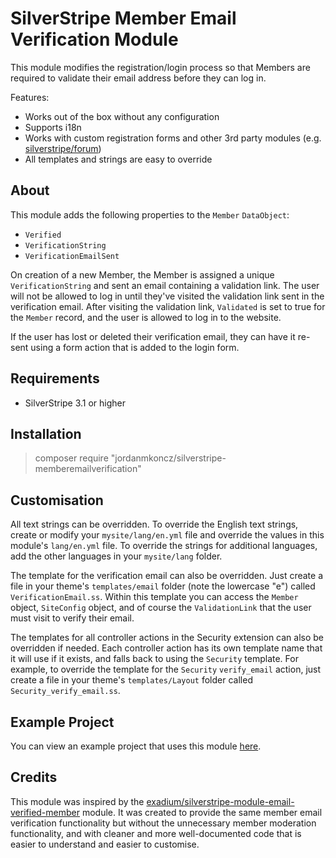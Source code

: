 # SilverStripe Member Email Verification Module

This module modifies the registration/login process so that Members are required to validate their email address before they can log in.

Features:
 - Works out of the box without any configuration
 - Supports i18n
 - Works with custom registration forms and other 3rd party modules (e.g. [silverstripe/forum](https://github.com/silverstripe/silverstripe-forum))
 - All templates and strings are easy to override

## About
This module adds the following properties to the `Member` `DataObject`:
 - `Verified`
 - `VerificationString`
 - `VerificationEmailSent`

On creation of a new Member, the Member is assigned a unique `VerificationString` and sent an email containing a validation link. The user will not be allowed to log in until they've visited the validation link sent in the verification email. After visiting the validation link, `Validated` is set to true for the `Member` record, and the user is allowed to log in to the website.

If the user has lost or deleted their verification email, they can have it re-sent using a form action that is added to the login form.

## Requirements

 - SilverStripe 3.1 or higher

## Installation

> composer require "jordanmkoncz/silverstripe-memberemailverification"

## Customisation

All text strings can be overridden. To override the English text strings, create or modify your `mysite/lang/en.yml` file and override the values in this module's `lang/en.yml` file. To override the strings for additional languages, add the other languages in your `mysite/lang` folder.

The template for the verification email can also be overridden. Just create a file in your theme's `templates/email` folder (note the lowercase "e") called `VerificationEmail.ss`. Within this template you can access the `Member` object, `SiteConfig` object, and of course the `ValidationLink` that the user must visit to verify their email.

The templates for all controller actions in the Security extension can also be overridden if needed. Each controller action has its own template name that it will use if it exists, and falls back to using the `Security` template. For example, to override the template for the `Security` `verify_email` action, just create a file in your theme's `templates/Layout` folder called `Security_verify_email.ss`.

## Example Project

You can view an example project that uses this module [here](https://github.com/jordanmkoncz/silverstripe-memberemailverification-example).

## Credits

This module was inspired by the [exadium/silverstripe-module-email-verified-member](https://github.com/marijnkampf/SilverStripe-Module-EmailVerifiedMember) module. It was created to provide the same member email verification functionality but without the unnecessary member moderation functionality, and with cleaner and more well-documented code that is easier to understand and easier to customise.